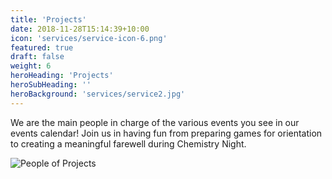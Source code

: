 ```yaml
---
title: 'Projects'
date: 2018-11-28T15:14:39+10:00
icon: 'services/service-icon-6.png'
featured: true
draft: false
weight: 6
heroHeading: 'Projects'
heroSubHeading: ''
heroBackground: 'services/service2.jpg'
---
```


We are the main people in charge of the various events you see in our events calendar! Join us in having fun from preparing games for orientation to creating a meaningful farewell during Chemistry Night.

![People of Projects](/hugo-hero-theme/services/projects-people.png)
